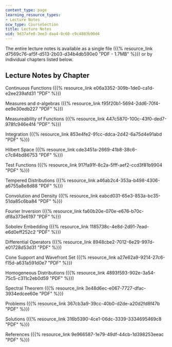 ```yaml
---
content_type: page
learning_resource_types:
- Lecture Notes
ocw_type: CourseSection
title: Lecture Notes
uid: 9d37afe0-3ee3-daa4-8c60-c9c4883b90d4
---
```


The entire lecture notes is available as a single file ({{% resource_link d7569c76-af5f-d513-2b03-d34b4db590e0 "PDF - 1.7MB" %}}) or by individual chapters listed below.

Lecture Notes by Chapter
------------------------

Continuous Functions ({{% resource_link e06a3352-309b-1de0-ca1d-e2ee239afd31 "PDF" %}})

Measures and σ-algebras ({{% resource_link f95f20b1-5694-2dd6-70f4-ee9e30edb227 "PDF" %}})

Measureability of Functions ({{% resource_link 447c5870-100c-43f0-ded7-978fc946e4f4 "PDF" %}})

Integration ({{% resource_link 853e4fe2-91cc-ddca-2d42-6a75d4e91abd "PDF" %}})

Hilbert Space ({{% resource_link cde3451a-2669-41b8-38c6-c7c84bd86753 "PDF" %}})

Test Functions ({{% resource_link 917fa91f-8c2a-5fff-aef2-ccd3f81b9904 "PDF" %}})

Tempered Distributions ({{% resource_link a46ab2c4-353a-b498-4306-a6755a8e8d88 "PDF" %}})

Convolution and Density ({{% resource_link eabcd031-65e3-853a-bc35-51da85c6ba84 "PDF" %}})

Fourier Inversion ({{% resource_link fa60b20e-070e-e676-b70c-df8a373e6197 "PDF" %}})

Sobolev Embedding ({{% resource_link 1185738c-4e8d-2d91-7ead-e6d0eff252c2 "PDF" %}})

Differential Operators ({{% resource_link 8948cbe2-7012-6e29-997d-e01728d53d31 "PDF" %}})

Cone Support and Wavefront Set ({{% resource_link a27e62a9-9214-27c6-f15d-a631a591d0e7 "PDF" %}})

Homogeneous Distributions ({{% resource_link 4893f593-902e-3a54-75c5-c311c2eb0d59 "PDF" %}})

Spectral Theorem ({{% resource_link 3e48d6ec-e067-7727-dfac-3934edcee60e "PDF" %}})

Problems ({{% resource_link 367cb3a9-39cc-40b0-d2de-a20d2fd8f47b "PDF" %}})

Solutions ({{% resource_link 316b5390-4ce1-06dc-3339-3334695469c8 "PDF" %}})

References ({{% resource_link 9e966587-1e79-49df-44cb-1d398253eeac "PDF" %}})